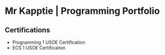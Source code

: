# Mr Kapptie | Programming Portfolio

## Certifications
* Programming 1 USOE Certification
* ECS 1 USOE Certificaiton




